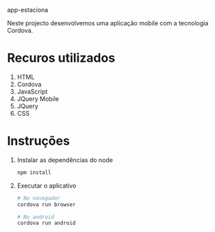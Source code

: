 app-estaciona

Neste projecto desenvolvemos uma aplicação mobile com a tecnologia Cordova.

Recuros utilizados
==============
1. HTML
2. Cordova
3. JavaScript
4. JQuery Mobile
5. JQuery
6. CSS

Instruções
============
1. Instalar as dependências do node
    ```bash
    npm install
    ```
1. Executar o aplicativo

    ```bash
    # No navegador
    cordova run browser
    
    # No android
    cordova run android
    ```
